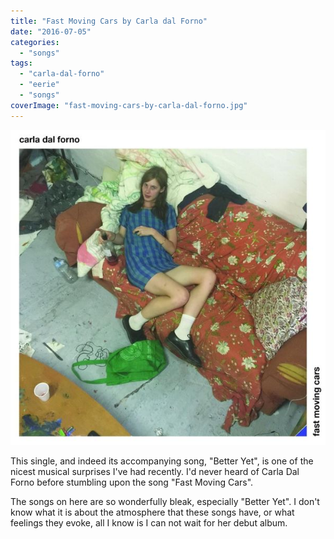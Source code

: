 ```yaml
---
title: "Fast Moving Cars by Carla dal Forno"
date: "2016-07-05"
categories: 
  - "songs"
tags: 
  - "carla-dal-forno"
  - "eerie"
  - "songs"
coverImage: "fast-moving-cars-by-carla-dal-forno.jpg"
---
```


[![](images/fast-moving-cars-by-carla-dal-forno.jpg)](https://davidpeach.co.uk/wp-content/uploads/2023/05/fast-moving-cars-by-carla-dal-forno.jpg)

This single, and indeed its accompanying song, "Better Yet", is one of the nicest musical surprises I've had recently. I'd never heard of Carla Dal Forno before stumbling upon the song "Fast Moving Cars".

The songs on here are so wonderfully bleak, especially "Better Yet". I don't know what it is about the atmosphere that these songs have, or what feelings they evoke, all I know is I can not wait for her debut album.
